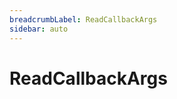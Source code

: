 ```yaml
---
breadcrumbLabel: ReadCallbackArgs
sidebar: auto
---
```


# ReadCallbackArgs

<ProxySummary/>

<ApiDocs/>

